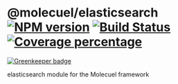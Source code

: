 # @molecuel/elasticsearch [![NPM version][npm-image]][npm-url] [![Build Status][travis-image]][travis-url] [![Coverage percentage][coveralls-image]][coveralls-url]

[![Greenkeeper badge](https://badges.greenkeeper.io/molecuel/elasticsearch.svg)](https://greenkeeper.io/)

elasticsearch module for the Molecuel framework

[npm-image]: https://badge.fury.io/js/%40molecuel%2Felasticsearch.svg
[npm-url]: https://npmjs.org/package/@molecuel/elasticsearch
[travis-image]: https://travis-ci.org/molecuel/elasticsearch.svg?branch=master
[travis-url]: https://travis-ci.org/molecuel/elasticsearch
[daviddm-image]: https://david-dm.org/molecuel/elasticsearch.svg?theme=shields.io
[daviddm-url]: https://david-dm.org/molecuel/elasticsearch
[coveralls-image]: https://coveralls.io/repos/molecuel/elasticsearch/badge.svg
[coveralls-url]: https://coveralls.io/r/molecuel/elasticsearch
